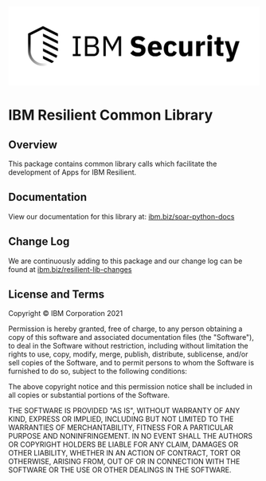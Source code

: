 ![IBM Security](https://raw.githubusercontent.com/ibmresilient/resilient-python-api/master/resilient-sdk/assets/IBM_Security_lockup_pos_RGB.png)

# IBM Resilient Common Library


## Overview

This package contains common library calls which facilitate the development of Apps for IBM Resilient.


## Documentation
View our documentation for this library at: [ibm.biz/soar-python-docs](https://ibm.biz/soar-python-docs)


## Change Log
We are continuously adding to this package and our change log can be found at [ibm.biz/resilient-lib-changes](https://ibm.biz/resilient-lib-changes)


## License and Terms

Copyright © IBM Corporation 2021

Permission is hereby granted, free of charge, to any person obtaining a copy
of this software and associated documentation files (the "Software"), to
deal in the Software without restriction, including without limitation the
rights to use, copy, modify, merge, publish, distribute, sublicense, and/or
sell copies of the Software, and to permit persons to whom the Software is
furnished to do so, subject to the following conditions:

The above copyright notice and this permission notice shall be included in
all copies or substantial portions of the Software.

THE SOFTWARE IS PROVIDED "AS IS", WITHOUT WARRANTY OF ANY KIND, EXPRESS OR
IMPLIED, INCLUDING BUT NOT LIMITED TO THE WARRANTIES OF MERCHANTABILITY,
FITNESS FOR A PARTICULAR PURPOSE AND NONINFRINGEMENT. IN NO EVENT SHALL THE
AUTHORS OR COPYRIGHT HOLDERS BE LIABLE FOR ANY CLAIM, DAMAGES OR OTHER
LIABILITY, WHETHER IN AN ACTION OF CONTRACT, TORT OR OTHERWISE, ARISING
FROM, OUT OF OR IN CONNECTION WITH THE SOFTWARE OR THE USE OR OTHER DEALINGS
IN THE SOFTWARE.
